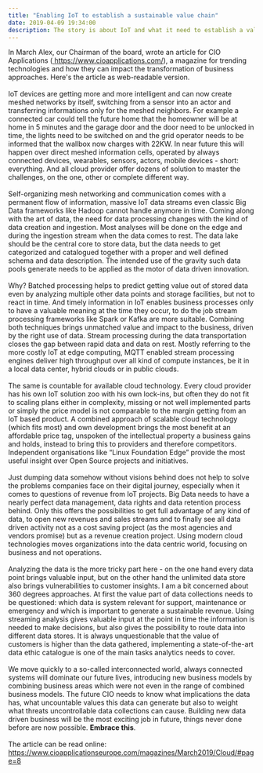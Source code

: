 ```yaml
---
title: "Enabling IoT to establish a sustainable value chain"
date: 2019-04-09 19:34:00
description: The story is about IoT and what it need to establish a value chain, driven by IoT and connected devices
---
```

In March Alex, our Chairman of the board, wrote an article for CIO Applications (<a href="https://www.cioapplications.com/" target="_blank">
https://www.cioapplications.com/</a>), a magazine for trending technologies and how they can impact the transformation of 
business approaches. Here's the article as web-readable version.
<br><br>
IoT devices are getting more and more intelligent and can now create meshed networks by itself, switching from a sensor 
into an actor and transferring informations only for the meshed neighbors. For example a connected car could tell the future 
home that the homeowner will be at home in 5 minutes and the garage door and the door need to be unlocked in time, the lights 
need to be switched on and the grid operator needs to be informed that the wallbox now charges with 22KW. In near future this 
will happen over direct meshed information cells, operated by always connected devices, wearables, sensors, actors, mobile 
devices - short: everything. And all cloud provider offer dozens of solution to master the challenges, on the one, other or 
complete different way. 
<br><br>
Self-organizing mesh networking and communication comes with a permanent flow of information, massive IoT data streams even 
classic Big Data frameworks like Hadoop cannot handle anymore in time. Coming along with the art of data, the need for data 
processing changes with the kind of data creation and ingestion. Most analyses will be done on the edge and during the 
ingestion stream when the data comes to rest. The data lake should be the central core to store data, but the data needs 
to get categorized and catalogued together with a proper and well defined schema and data description. The intended use of 
the gravity such data pools generate needs to be applied as the motor of data driven innovation.
<br><br>
Why? Batched processing helps to predict getting value out of stored data even by analyzing multiple other data points and 
storage facilities, but not to react in time. And timely information in IoT enables business processes only to have a valuable 
meaning at the time they occur, to do the job stream processing frameworks like Spark or Kafka are more suitable. Combining 
both techniques brings unmatched value and impact to the business, driven by the right use of data. Stream processing during 
the data transportation closes the gap between rapid data and data on rest. Mostly referring to the more costly IoT at edge 
computing, MQTT enabled stream processing engines deliver high throughput over all kind of compute instances, be it in a 
local data center, hybrid clouds or in public clouds.
<br><br>
The same is countable for available cloud technology. Every cloud provider has his own IoT solution zoo with his own lock-ins, 
but often they do not fit to scaling plans either in complexity, missing or not well implemented parts or simply the price 
model is not comparable to the margin getting from an IoT based product. A combined approach of scalable cloud technology 
(which fits most) and own development brings the most benefit at an affordable price tag, unspoken of the intellectual 
property a business gains and holds, instead to bring this to providers and therefore competitors. Independent organisations 
like “Linux Foundation Edge” provide the most useful insight over Open Source projects and initiatives.
<br><br>
Just dumping data somehow without visions behind does not help to solve the problems companies face on their digital journey, 
especially when it comes to questions of revenue from IoT projects. Big Data needs to have a nearly perfect data management, 
data rights and data retention process behind. Only this offers the possibilities to get full advantage of any kind of data, 
to open new revenues and sales streams and to finally see all data driven activity not as a cost saving project (as the most 
agencies and vendors promise) but as a revenue creation project. Using modern cloud technologies moves organizations into 
the data centric world, focusing on business and not operations. 
<br><br>
Analyzing the data is the more tricky part here - on the one hand every data point brings valuable input, but on the other 
hand the unlimited data store also brings vulnerabilities to customer insights. I am a bit concerned about 360 degrees 
approaches. At first the value part of data collections needs to be questioned: which data is system relevant for support, 
maintenance or emergency and which is important to generate a sustainable revenue. Using streaming analysis gives valuable 
input at the point in time the information is needed to make decisions, but also gives the possibility to route data into 
different data stores. It is always unquestionable that the value of customers is higher than the data gathered, implementing 
a state-of-the-art data ethic catalogue is one of the main tasks analytics needs to cover.
<br><br>
We move quickly to a so-called interconnected world, always connected systems will dominate our future lives, introducing new 
business models by combining business areas which were not even in the range of combined business models. The future CIO needs 
to know what implications the data has, what uncountable values this data can generate but also to weight what threats 
uncontrollable data collections can cause. Building new data driven business will be the most exciting job in future, things 
never done before are now possible. <b>Embrace this</b>. 
<br><br>
The article can be read online: <a href="https://www.cioapplicationseurope.com/magazines/March2019/Cloud/#page=8" target="_blank">
https://www.cioapplicationseurope.com/magazines/March2019/Cloud/#page=8</a>
